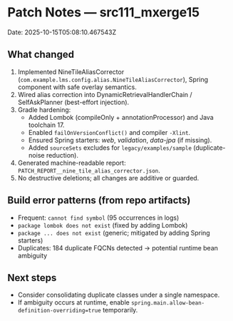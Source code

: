 # Patch Notes — src111_mxerge15
Date: 2025-10-15T05:08:10.467543Z

## What changed
1) Implemented NineTileAliasCorrector (`com.example.lms.config.alias.NineTileAliasCorrector`), Spring component with safe overlay semantics.
2) Wired alias correction into DynamicRetrievalHandlerChain / SelfAskPlanner (best-effort injection).
3) Gradle hardening:
   - Added Lombok (compileOnly + annotationProcessor) and Java toolchain 17.
   - Enabled `failOnVersionConflict()` and compiler `-Xlint`.
   - Ensured Spring starters: *web*, *validation*, *data-jpa* (if missing).
   - Added `sourceSets` excludes for `legacy/examples/sample` (duplicate-noise reduction).
4) Generated machine-readable report: `PATCH_REPORT__nine_tile_alias_corrector.json`.
5) No destructive deletions; all changes are additive or guarded.

## Build error patterns (from repo artifacts)
- Frequent: `cannot find symbol` (95 occurrences in logs)
- `package lombok does not exist` (fixed by adding Lombok)
- `package ... does not exist` (generic; mitigated by adding Spring starters)
- Duplicates: 184 duplicate FQCNs detected → potential runtime bean ambiguity

## Next steps
- Consider consolidating duplicate classes under a single namespace.
- If ambiguity occurs at runtime, enable `spring.main.allow-bean-definition-overriding=true` temporarily.
